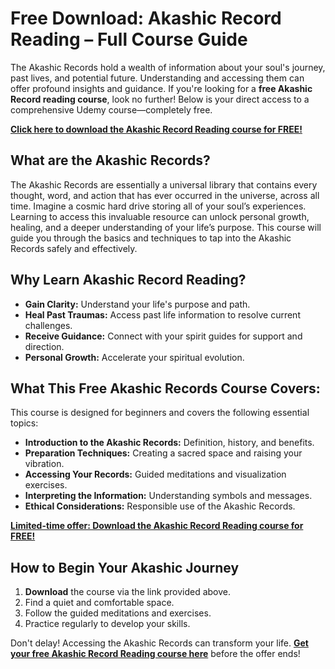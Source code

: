 # Free Download: Akashic Record Reading – Full Course Guide

The Akashic Records hold a wealth of information about your soul's journey, past lives, and potential future. Understanding and accessing them can offer profound insights and guidance. If you're looking for a **free Akashic Record reading course**, look no further! Below is your direct access to a comprehensive Udemy course—completely free.

[**Click here to download the Akashic Record Reading course for FREE!**](https://udemywork.com/akashic-record-reading)

## What are the Akashic Records?

The Akashic Records are essentially a universal library that contains every thought, word, and action that has ever occurred in the universe, across all time. Imagine a cosmic hard drive storing all of your soul’s experiences. Learning to access this invaluable resource can unlock personal growth, healing, and a deeper understanding of your life’s purpose. This course will guide you through the basics and techniques to tap into the Akashic Records safely and effectively.

## Why Learn Akashic Record Reading?

*   **Gain Clarity:** Understand your life's purpose and path.
*   **Heal Past Traumas:** Access past life information to resolve current challenges.
*   **Receive Guidance:** Connect with your spirit guides for support and direction.
*   **Personal Growth:** Accelerate your spiritual evolution.

## What This Free Akashic Records Course Covers:

This course is designed for beginners and covers the following essential topics:

*   **Introduction to the Akashic Records:** Definition, history, and benefits.
*   **Preparation Techniques:** Creating a sacred space and raising your vibration.
*   **Accessing Your Records:** Guided meditations and visualization exercises.
*   **Interpreting the Information:** Understanding symbols and messages.
*   **Ethical Considerations:** Responsible use of the Akashic Records.

[**Limited-time offer: Download the Akashic Record Reading course for FREE!**](https://udemywork.com/akashic-record-reading)

## How to Begin Your Akashic Journey

1.  **Download** the course via the link provided above.
2.  Find a quiet and comfortable space.
3.  Follow the guided meditations and exercises.
4.  Practice regularly to develop your skills.

Don't delay! Accessing the Akashic Records can transform your life. **[Get your free Akashic Record Reading course here](https://udemywork.com/akashic-record-reading)** before the offer ends!
